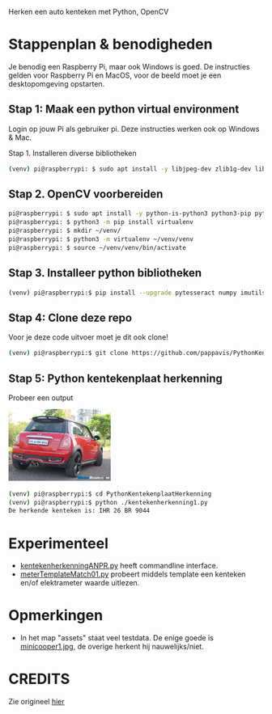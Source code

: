 Herken een auto kenteken met Python, OpenCV

# Stappenplan & benodigheden
Je benodig een Raspberry Pi, maar ook Windows is goed.
De instructies gelden voor Raspberry Pi en MacOS, voor de beeld moet je een desktopomgeving opstarten.

## Stap 1: Maak een python virtual environment
Login op jouw Pi als gebruiker pi. 
Deze instructies werken ook op Windows & Mac.

Stap 1. Installeren diverse bibliotheken
```bash
(venv) pi@raspberrypi: $ sudo apt install -y libjpeg-dev zlib1g-dev libfreetype6-dev liblcms1-dev libopenjp2-7 libtiff5 python3-pip
```

## Stap 2. OpenCV voorbereiden
```bash
pi@raspberrypi: $ sudo apt install -y python-is-python3 python3-pip python3-opencv 
pi@raspberrypi: $ python3 -m pip install virtualenv
pi@raspberrypi: $ mkdir ~/venv/
pi@raspberrypi: $ python3 -m virtualenv ~/venv/venv
pi@raspberrypi: $ source ~/venv/venv/bin/activate
```

## Stap 3. Installeer python bibliotheken
```bash
(venv) pi@raspberrypi:$ pip install --upgrade pytesseract numpy imutils opencv-python pillow pytesseract scikit-image
```

## Stap 4: Clone deze repo
Voor je deze code uitvoer moet je dit ook clone!

```bash
(venv) pi@raspberrypi:$ git clone https://github.com/pappavis/PythonKentekenplaatHerkenning
```


## Stap 5: Python kentekenplaat herkenning
Probeer een output

<img src="./assets/minicooper1.jpg" width="40%" height="40%">

```bash
(venv) pi@raspberrypi:$ cd PythonKentekenplaatHerkenning
(venv) pi@raspberrypi:$ python ./kentekenherkenning1.py
De herkende kenteken is: IHR 26 BR 9044
```

# Experimenteel
 - <a href="./kentekenherkenningANPR.py" title="experimenteer" target="_blank">kentekenherkenningANPR.py</a> heeft commandline interface.
 - <a href="./meterTemplateMatch01.py" target="_blank">meterTemplateMatch01.py</a> probeert middels template een kenteken en/of elektrameter waarde uitlezen.

# Opmerkingen
 - In het map "assets" staat veel testdata. De enige goede is <a href="./assets/minicooper1.jpg" target="_blank">minicooper1.jpg</a>, de overige herkent hij nauwelijks/niet.

# CREDITS
Zie origineel <a href="https://circuitdigest.com/microcontroller-projects/license-plate-recognition-using-raspberry-pi-and-opencv">hier</a>

